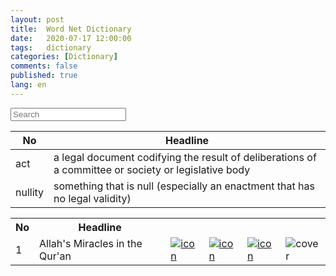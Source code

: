 ```yaml
---
layout: post
title:  Word Net Dictionary
date:   2020-07-17 12:00:00
tags:   dictionary
categories: [Dictionary]
comments: false
published: true
lang: en
---
```



<script>
function searchTable2() {
    var input, filter, found, table, tr, td, i, j;
    input = document.getElementById("myInput");
    filter = input.value.toUpperCase();
    table = document.getElementById("myTable");
    tr = table.getElementsByTag("tr");
    for (i = 0; i < tr.length; i++) {
        td = tr[i].getElementsByTag("td");
        for (j = 0; j < td.length; j++) {
            if (td[j].innerHTML.toUpperCase().indexOf(filter) > -1) {
                found = true;
            }
        }
        if (found) {
            tr[i].style.display = "";
            found = false;
        } else {
            tr[i].style.display = "none";
        }
    }
}
</script>


<input id='myInput' onkeyup='searchTable2()' type='text' placeholder="Search">

<table id='myTable'>
<tr><th>No</th><th>Headline</th></tr>
<tbody>
<tr>
<td>act</td>
<td>a legal document codifying the result of deliberations of a committee or society or legislative body</td>
</tr>
<tr>
<td>nullity </td>
<td>something that is null (especially an enactment that has no legal validity)</td>
</tr>
</tbody>
</table>


<table id='myTable'>
<tr><th>No</th><th>Headline</th></tr>

<tr><td>1</td><td>Allah's Miracles in the Qur'an</td><td><a href="https://hy-ebook.github.io/viewer/web/viewer.html?file=https://hy-ebook.github.io/asset/pdf/HY1.pdf" target="_blank"><img src="/asset/images/pdf.png" alt="icon"></img></a> </td><td><a href="https://hy-ebook.github.io/ePubViewer3/#/asset/epub/1.epub" target="_blank"><img src="/asset/images/pub.png" alt="icon"></img></a></td><td><a href="https://view.officeapps.live.com/op/view.aspx?src=https://hy-ebook.github.io/asset/odt/1.odt" target="_blank"><img src="/asset/images/odt.png" alt="icon"></img></a></td><td><div id="img-holder"><span id="mask" tabindex="1"></span><img id="pic" src="https://hy-ebook.github.io/asset/images/KuranMucizeleri1_en_3b_K_171003.jpg" alt="cover" tabindex="2"></div></td></tr>
</table>

